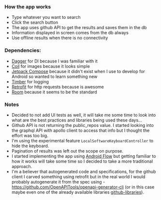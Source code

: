 ### How the app works
- Type whatever you want to search
- Click the search button
- The app uses github API to get the results and saves them in the db
- Information displayed in screen comes from the db always
- Use offline results when there is no connectivity

### Dependencies:
- [Dagger](https://dagger.dev/hilt/gradle-setup.html) for DI because I was familiar with it
- [Coil](https://github.com/coil-kt/coil) for images because it looks simple
- [Jetpack Compose](https://developer.android.com/jetpack/compose) because it didn't exist when I use to develop for Android so wanted to learn something new
- [Timber](https://github.com/JakeWharton/timber) for logging
- [Retrofit](https://github.com/square/retrofit) for http requests because is awesome
- [Room](https://developer.android.com/training/data-storage/room) because it seems to be the standard

### Notes
- Decided to not add UI tests as well, it will take me some time to look into what are the best
  practices and libraries being used these days...
- Github API is not returning the public_repos value. I started looking into the graphql API with
  apollo client to access that info but I thought the effort was too big.
- I'm using the experimental feature `LocalSoftwareKeyboardController` to hide the keyboard.
- Pagination of results was left out the scope on purpose.
- I started implementing the app using [Android Flow](https://developer.android.com/kotlin/flow) but
  getting familiar to how it works will take some time so I decided to take a more traditional approach.
- I'm a believer that autogenerated code and specifications, for the github client I carved something using retrofit but in the real world I would probably
  autogenerate it from the spec using - https://github.com/OpenAPITools/openapi-generator-cli (or in
  this case maybe even one of the already available
  libraries [github-libraries](https://docs.github.com/en/rest/overview/libraries)).